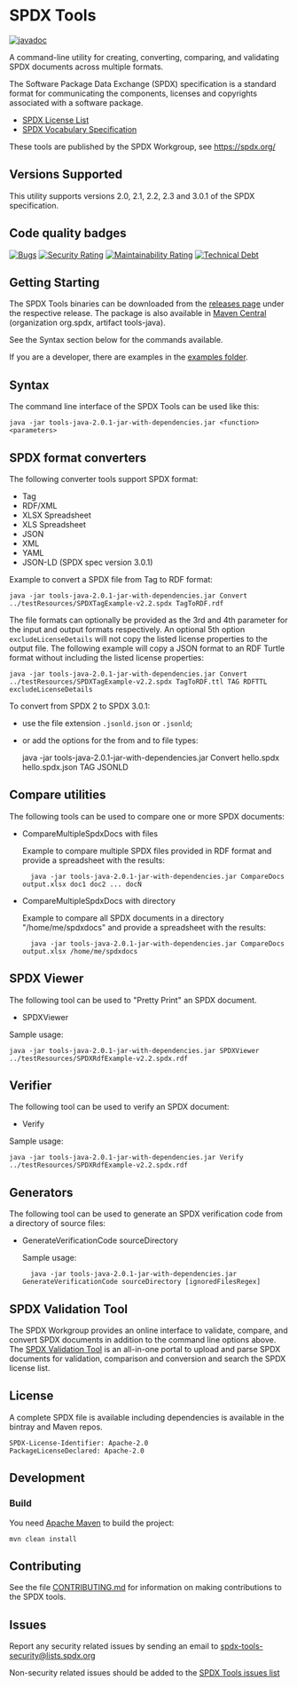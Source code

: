# SPDX Tools

[![javadoc](https://javadoc.io/badge2/org.spdx/tools-java/javadoc.svg)](https://javadoc.io/doc/org.spdx/tools-java)

A command-line utility for creating, converting, comparing,
and validating SPDX documents across multiple formats.

The Software Package Data Exchange (SPDX) specification is a standard format for communicating the components, licenses and copyrights associated with a software package.

* [SPDX License List](https://spdx.org/licenses/)
* [SPDX Vocabulary Specification](https://spdx.org/specifications)

These tools are published by the SPDX Workgroup,
see <https://spdx.org/>

## Versions Supported

This utility supports versions 2.0, 2.1, 2.2, 2.3 and 3.0.1 of the SPDX specification.

## Code quality badges

[![Bugs](https://sonarcloud.io/api/project_badges/measure?project=tools-java&metric=bugs)](https://sonarcloud.io/dashboard?id=tools-java)
[![Security Rating](https://sonarcloud.io/api/project_badges/measure?project=tools-java&metric=security_rating)](https://sonarcloud.io/dashboard?id=tools-java)
[![Maintainability Rating](https://sonarcloud.io/api/project_badges/measure?project=tools-java&metric=sqale_rating)](https://sonarcloud.io/dashboard?id=tools-java)
[![Technical Debt](https://sonarcloud.io/api/project_badges/measure?project=tools-java&metric=sqale_index)](https://sonarcloud.io/dashboard?id=tools-java)

## Getting Starting

The SPDX Tools binaries can be downloaded from the [releases page](https://github.com/spdx/tools-java/releases) under the respective release.  The package is also available in [Maven Central](https://search.maven.org/artifact/org.spdx/tools-java) (organization org.spdx, artifact tools-java).

See the Syntax section below for the commands available.

If you are a developer, there are examples in the [examples folder](examples/org/spdx/examples).

## Syntax

The command line interface of the SPDX Tools can be used like this:

    java -jar tools-java-2.0.1-jar-with-dependencies.jar <function> <parameters>

## SPDX format converters

The following converter tools support SPDX format:

* Tag
* RDF/XML
* XLSX Spreadsheet
* XLS Spreadsheet
* JSON
* XML
* YAML
* JSON-LD (SPDX spec version 3.0.1)

Example to convert a SPDX file from Tag to RDF format:

    java -jar tools-java-2.0.1-jar-with-dependencies.jar Convert ../testResources/SPDXTagExample-v2.2.spdx TagToRDF.rdf

The file formats can optionally be provided as the 3rd and 4th parameter for the input and output formats respectively.  An optional 5th option `excludeLicenseDetails` will not copy the listed license properties to the output file.  The following example will copy a JSON format to an RDF Turtle format without including the listed license properties:

    java -jar tools-java-2.0.1-jar-with-dependencies.jar Convert ../testResources/SPDXTagExample-v2.2.spdx TagToRDF.ttl TAG RDFTTL excludeLicenseDetails

To convert from SPDX 2 to SPDX 3.0.1:

* use the file extension `.jsonld.json` or `.jsonld`;
* or add the options for the from and to file types:

    java -jar tools-java-2.0.1-jar-with-dependencies.jar Convert hello.spdx hello.spdx.json TAG JSONLD

## Compare utilities

The following tools can be used to compare one or more SPDX documents:

* CompareMultipleSpdxDocs with files

    Example to compare multiple SPDX files provided in RDF format and provide a spreadsheet with the results:

        java -jar tools-java-2.0.1-jar-with-dependencies.jar CompareDocs output.xlsx doc1 doc2 ... docN

* CompareMultipleSpdxDocs with directory

    Example to compare all SPDX documents in a directory "/home/me/spdxdocs" and provide a spreadsheet with the results:

        java -jar tools-java-2.0.1-jar-with-dependencies.jar CompareDocs output.xlsx /home/me/spdxdocs

## SPDX Viewer

The following tool can be used to "Pretty Print" an SPDX document.

* SPDXViewer

Sample usage:

    java -jar tools-java-2.0.1-jar-with-dependencies.jar SPDXViewer ../testResources/SPDXRdfExample-v2.2.spdx.rdf

## Verifier

The following tool can be used to verify an SPDX document:

* Verify

Sample usage:

    java -jar tools-java-2.0.1-jar-with-dependencies.jar Verify ../testResources/SPDXRdfExample-v2.2.spdx.rdf

## Generators

The following tool can be used to generate an SPDX verification code from a directory of source files:

* GenerateVerificationCode sourceDirectory

  Sample usage:

        java -jar tools-java-2.0.1-jar-with-dependencies.jar GenerateVerificationCode sourceDirectory [ignoredFilesRegex]

## SPDX Validation Tool

The SPDX Workgroup provides an online interface to validate, compare, and convert SPDX documents in addition to the command line options above. The [SPDX Validation Tool](https://tools.spdx.org/app/validate/) is an all-in-one portal to upload and parse SPDX documents for validation, comparison and conversion and search the SPDX license list.

## License

A complete SPDX file is available including dependencies is available in the bintray and Maven repos.

    SPDX-License-Identifier: Apache-2.0
    PackageLicenseDeclared: Apache-2.0

## Development

### Build

You need [Apache Maven](http://maven.apache.org/) to build the project:

    mvn clean install

## Contributing

See the file [CONTRIBUTING.md](./CONTRIBUTING.md) for information on
making contributions to the SPDX tools.

## Issues

Report any security related issues by sending an email to [spdx-tools-security@lists.spdx.org](mailto:spdx-tools-security@lists.spdx.org)

Non-security related issues should be added to the [SPDX Tools issues list](https://github.com/spdx/tools-java/issues)
